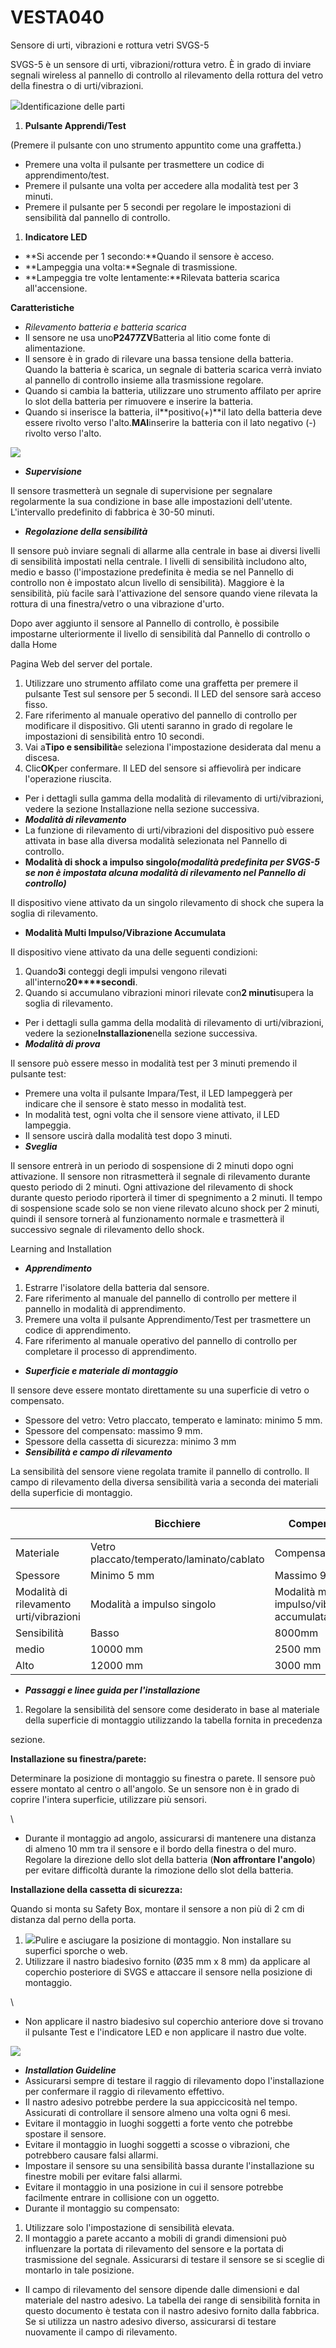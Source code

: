 # VESTA040

Sensore di urti, vibrazioni e rottura vetri SVGS-5

SVGS-5 è un sensore di urti, vibrazioni/rottura vetro. È in grado di inviare segnali wireless al pannello di controllo al rilevamento della rottura del vetro della finestra o di urti/vibrazioni.

![](<.gitbook/assets/0 (9).jpeg>)Identificazione delle parti

1.  **Pulsante Apprendi/Test**

(Premere il pulsante con uno strumento appuntito come una graffetta.)

-   Premere una volta il pulsante per trasmettere un codice di apprendimento/test.
-   Premere il pulsante una volta per accedere alla modalità test per 3 minuti.
-   Premere il pulsante per 5 secondi per regolare le impostazioni di sensibilità dal pannello di controllo.

1.  **Indicatore LED**

-   **Si accende per 1 secondo:**Quando il sensore è acceso.
-   **Lampeggia una volta:**Segnale di trasmissione.
-   **Lampeggia tre volte lentamente:**Rilevata batteria scarica all'accensione.

**Caratteristiche**

-   _Rilevamento batteria e batteria scarica_
-   Il sensore ne usa uno**P2477ZV**Batteria al litio come fonte di alimentazione.
-   Il sensore è in grado di rilevare una bassa tensione della batteria. Quando la batteria è scarica, un segnale di batteria scarica verrà inviato al pannello di controllo insieme alla trasmissione regolare.
-   Quando si cambia la batteria, utilizzare uno strumento affilato per aprire lo slot della batteria per rimuovere e inserire la batteria.
-   Quando si inserisce la batteria, il**positivo(+)**il lato della batteria deve essere rivolto verso l'alto.**MAI**inserire la batteria con il lato negativo (-) rivolto verso l'alto.

![](<.gitbook/assets/1 (6).jpeg>)

-   _**Supervisione**_

Il sensore trasmetterà un segnale di supervisione per segnalare regolarmente la sua condizione in base alle impostazioni dell'utente. L'intervallo predefinito di fabbrica è 30-50 minuti.

-   _**Regolazione della sensibilità**_

Il sensore può inviare segnali di allarme alla centrale in base ai diversi livelli di sensibilità impostati nella centrale. I livelli di sensibilità includono alto, medio e basso (l'impostazione predefinita è media se nel Pannello di controllo non è impostato alcun livello di sensibilità). Maggiore è la sensibilità, più facile sarà l'attivazione del sensore quando viene rilevata la rottura di una finestra/vetro o una vibrazione d'urto.

Dopo aver aggiunto il sensore al Pannello di controllo, è possibile impostarne ulteriormente il livello di sensibilità dal Pannello di controllo o dalla Home

Pagina Web del server del portale.

1.  Utilizzare uno strumento affilato come una graffetta per premere il pulsante Test sul sensore per 5 secondi. Il LED del sensore sarà acceso fisso.
2.  Fare riferimento al manuale operativo del pannello di controllo per modificare il dispositivo. Gli utenti saranno in grado di regolare le impostazioni di sensibilità entro 10 secondi.
3.  Vai a**Tipo e sensibilità**e seleziona l'impostazione desiderata dal menu a discesa.
4.  Clic**OK**per confermare. Il LED del sensore si affievolirà per indicare l'operazione riuscita.

-   Per i dettagli sulla gamma della modalità di rilevamento di urti/vibrazioni, vedere la sezione Installazione nella sezione successiva.
-   _**Modalità di rilevamento**_
-   La funzione di rilevamento di urti/vibrazioni del dispositivo può essere attivata in base alla diversa modalità selezionata nel Pannello di controllo.
-   **Modalità di shock a impulso singolo**_**(modalità predefinita per SVGS-5 se non è impostata alcuna modalità di rilevamento nel Pannello di controllo)**_

Il dispositivo viene attivato da un singolo rilevamento di shock che supera la soglia di rilevamento.

-   **Modalità Multi Impulso/Vibrazione Accumulata**

Il dispositivo viene attivato da una delle seguenti condizioni:

1.  Quando**3**i conteggi degli impulsi vengono rilevati all'interno**20****secondi**.
2.  Quando si accumulano vibrazioni minori rilevate con**2 minuti**supera la soglia di rilevamento.

-   Per i dettagli sulla gamma della modalità di rilevamento di urti/vibrazioni, vedere la sezione**Installazione**nella sezione successiva.
-   _**Modalità di prova**_

Il sensore può essere messo in modalità test per 3 minuti premendo il pulsante test:

-   Premere una volta il pulsante Impara/Test, il LED lampeggerà per indicare che il sensore è stato messo in modalità test.
-   In modalità test, ogni volta che il sensore viene attivato, il LED lampeggia.
-   Il sensore uscirà dalla modalità test dopo 3 minuti.
-   _**Sveglia**_

Il sensore entrerà in un periodo di sospensione di 2 minuti dopo ogni attivazione. Il sensore non ritrasmetterà il segnale di rilevamento durante questo periodo di 2 minuti. Ogni attivazione del rilevamento di shock durante questo periodo riporterà il timer di spegnimento a 2 minuti. Il tempo di sospensione scade solo se non viene rilevato alcuno shock per 2 minuti, quindi il sensore tornerà al funzionamento normale e trasmetterà il successivo segnale di rilevamento dello shock.

Learning and Installation

-   _**Apprendimento**_

1.  Estrarre l'isolatore della batteria dal sensore.
2.  Fare riferimento al manuale del pannello di controllo per mettere il pannello in modalità di apprendimento.
3.  Premere una volta il pulsante Apprendimento/Test per trasmettere un codice di apprendimento.
4.  Fare riferimento al manuale operativo del pannello di controllo per completare il processo di apprendimento.

-   _**Superficie e materiale di montaggio**_

Il sensore deve essere montato direttamente su una superficie di vetro o compensato.

-   Spessore del vetro: Vetro placcato, temperato e laminato: minimo 5 mm.
-   Spessore del compensato: massimo 9 mm.
-   Spessore della cassetta di sicurezza: minimo 3 mm
-   _**Sensibilità e campo di rilevamento**_

La sensibilità del sensore viene regolata tramite il pannello di controllo. Il campo di rilevamento della diversa sensibilità varia a seconda dei materiali della superficie di montaggio.

|                                         | Bicchiere                                 | Compensato                                   | Scatola di sicurezza        |   |
| --------------------------------------- | ----------------------------------------- | -------------------------------------------- | --------------------------- | - |
| Materiale                               | Vetro placcato/temperato/laminato/cablato | Compensato                                   | Acciaio/Biossido di silicio |   |
| Spessore                                | Minimo 5 mm                               | Massimo 9 mm                                 | minimo                      |   |
| Modalità di rilevamento urti/vibrazioni | Modalità a impulso singolo                | Modalità multi impulso/vibrazione accumulata |                             |   |
| Sensibilità                             | Basso                                     | 8000mm                                       | 2000 mm                     | - |
| medio                                   | 10000 mm                                  | 2500 mm                                      | -                           |   |
| Alto                                    | 12000 mm                                  | 3000 mm                                      | 1400 mm                     |   |

-   _**Passaggi e linee guida per l'installazione**_

1.  Regolare la sensibilità del sensore come desiderato in base al materiale della superficie di montaggio utilizzando la tabella fornita in precedenza

sezione.

**Installazione su finestra/parete:**

Determinare la posizione di montaggio su finestra o parete. Il sensore può essere montato al centro o all'angolo. Se un sensore non è in grado di coprire l'intera superficie, utilizzare più sensori.

\\<NOTE>

-   Durante il montaggio ad angolo, assicurarsi di mantenere una distanza di almeno 10 mm tra il sensore e il bordo della finestra o del muro. Regolare la direzione dello slot della batteria (**Non affrontare l'angolo**) per evitare difficoltà durante la rimozione dello slot della batteria.

**Installazione della cassetta di sicurezza:**

Quando si monta su Safety Box, montare il sensore a non più di 2 cm di distanza dal perno della porta.

1.  ![](<.gitbook/assets/5 (12).png>)Pulire e asciugare la posizione di montaggio. Non installare su superfici sporche o web.
2.  Utilizzare il nastro biadesivo fornito (Ø35 mm x 8 mm) da applicare al coperchio posteriore di SVGS e attaccare il sensore nella posizione di montaggio.

\\<NOTE>

-   Non applicare il nastro biadesivo sul coperchio anteriore dove si trovano il pulsante Test e l'indicatore LED e non applicare il nastro due volte.

![](<.gitbook/assets/6 (7).png>)

-   _**Installation Guideline**_
-   Assicurarsi sempre di testare il raggio di rilevamento dopo l'installazione per confermare il raggio di rilevamento effettivo.
-   Il nastro adesivo potrebbe perdere la sua appiccicosità nel tempo. Assicurati di controllare il sensore almeno una volta ogni 6 mesi.
-   Evitare il montaggio in luoghi soggetti a forte vento che potrebbe spostare il sensore.
-   Evitare il montaggio in luoghi soggetti a scosse o vibrazioni, che potrebbero causare falsi allarmi.
-   Impostare il sensore su una sensibilità bassa durante l'installazione su finestre mobili per evitare falsi allarmi.
-   Evitare il montaggio in una posizione in cui il sensore potrebbe facilmente entrare in collisione con un oggetto.
-   Durante il montaggio su compensato:

1.  Utilizzare solo l'impostazione di sensibilità elevata.
2.  Il montaggio a parete accanto a mobili di grandi dimensioni può influenzare la portata di rilevamento del sensore e la portata di trasmissione del segnale. Assicurarsi di testare il sensore se si sceglie di montarlo in tale posizione.

-   Il campo di rilevamento del sensore dipende dalle dimensioni e dal materiale del nastro adesivo. La tabella dei range di sensibilità fornita in questo documento è testata con il nastro adesivo fornito dalla fabbrica. Se si utilizza un nastro adesivo diverso, assicurarsi di testare nuovamente il campo di rilevamento.
